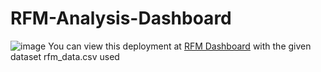 # RFM-Analysis-Dashboard
![image](https://github.com/Ojas-Arora/RFM-Analysis-Dashboard/assets/127867874/15806196-10ad-410a-9d17-48f389c4a420)
You can view this deployment at 
[RFM Dashboard](https://rfmdashboardpy-9abkamsxruurkcwdb7ydzs.streamlit.app/) 
with the given dataset rfm_data.csv used
